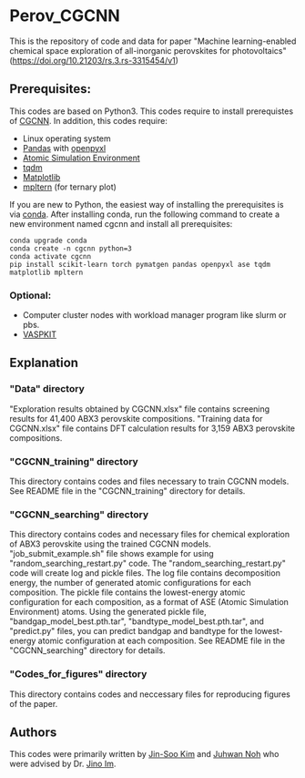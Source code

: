 # Perov_CGCNN
This is the repository of code and data for paper "Machine learning-enabled chemical space exploration of all-inorganic perovskites for photovoltaics" (https://doi.org/10.21203/rs.3.rs-3315454/v1)

## **Prerequisites:**
This codes are based on Python3.
This codes require to install prerequistes of [CGCNN](https://github.com/txie-93/cgcnn).
In addition, this codes require:
* Linux operating system
* [Pandas](https://pandas.pydata.org/) with [openpyxl](https://openpyxl.readthedocs.io/en/stable/)
* [Atomic Simulation Environment](https://databases.fysik.dtu.dk/ase/index.html)
* [tqdm](https://tqdm.github.io/)
* [Matplotlib](https://matplotlib.org/stable/)
* [mpltern](https://mpltern.readthedocs.io/en/latest/) (for ternary plot)

If you are new to Python, the easiest way of installing the prerequisites is via [conda](https://conda.io/en/latest/index.html). After installing conda, run the following command to create a new environment named cgcnn and install all prerequisites:
```
conda upgrade conda
conda create -n cgcnn python=3
conda activate cgcnn
pip install scikit-learn torch pymatgen pandas openpyxl ase tqdm matplotlib mpltern
```
### **Optional:**
* Computer cluster nodes with workload manager program like slurm or pbs.
* [VASPKIT](https://vaspkit.com/installation.html)

## **Explanation**
### **"Data"** directory
"Exploration results obtained by CGCNN.xlsx" file contains screening results for 41,400 ABX3 perovskite compositions. "Training data for CGCNN.xlsx" file contains DFT calculation results for 3,159 ABX3 perovskite compositions.

### **"CGCNN_training"** directory 
This directory contains codes and files necessary to train CGCNN models. See README file in the "CGCNN_training" directory for details.

### **"CGCNN_searching"** directory 
This directory contains codes and necessary files for chemical exploration of ABX3 perovskite using the trained CGCNN models.
"job_submit_example.sh" file shows example for using "random_searching_restart.py" code. The "random_searching_restart.py" code will create log and pickle files. The log file contains decomposition energy, the number of generated atomic configurations for each composition. The pickle file contains the lowest-energy atomic configuration for each composition, as a format of ASE (Atomic Simulation Environment) atoms. Using the generated pickle file, "bandgap_model_best.pth.tar", "bandtype_model_best.pth.tar", and "predict.py" files, you can predict bandgap and bandtype for the lowest-energy atomic configuration at each composition.
See README file in the "CGCNN_searching" directory for details.

### **"Codes_for_figures"** directory 
This directory contains codes and neccessary files for reproducing figures of the paper.

## **Authors**
This codes were primarily written by [Jin-Soo Kim](https://orcid.org/0000-0002-8230-8783) and [Juhwan Noh](https://scholar.google.co.kr/citations?hl=en&user=1FWcaAIAAAAJ) who were advised by Dr. [Jino Im](https://scholar.google.co.kr/citations?hl=en&user=b5Buk0MAAAAJ).
